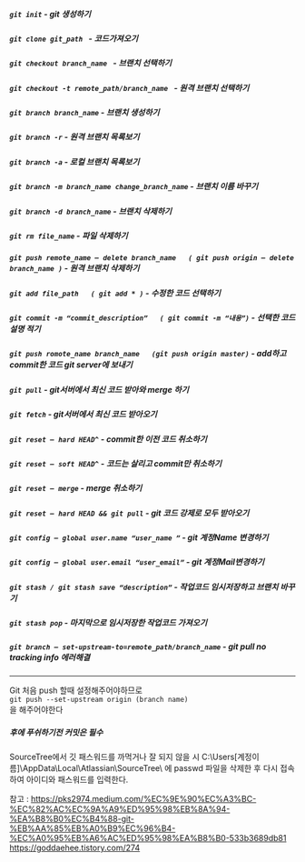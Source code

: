 
##### `git init`  -  git 생성하기     
   
##### `git clone git_path `  -  코드가져오기  
     
##### `git checkout branch_name `  -  브랜치 선택하기
   
##### `git checkout -t remote_path/branch_name `  -  원격 브랜치 선택하기  

##### `git branch branch_name` -  브랜치 생성하기     
   
##### `git branch -r`  -  원격 브랜치 목록보기  
    
##### `git branch -a`  -  로컬 브랜치 목록보기 
     
##### `git branch -m branch_name change_branch_name`  -   브랜치 이름 바꾸기     

##### `git branch -d branch_name`  -  브랜치 삭제하기     

##### `git rm file_name`  -  파일 삭제하기     
  
##### `git push remote_name — delete branch_name   ( git push origin — delete branch_name )` -  원격 브랜치 삭제하기   

##### `git add file_path   ( git add * )` -  수정한 코드 선택하기     
  
##### `git commit -m “commit_description”   ( git commit -m “내용”)` -  선택한 코드 설명 적기   

##### `git push romote_name branch_name   (git push origin master)` -  add하고 commit한 코드 git server에 보내기     
  
##### `git pull` -  git서버에서 최신 코드 받아와 merge 하기   

##### `git fetch` -  git서버에서 최신 코드 받아오기     

##### `git reset — hard HEAD^` -  commit한 이전 코드 취소하기     
  
##### `git reset — soft HEAD^` -  코드는 살리고 commit만 취소하기   

##### `git reset — merge` -  merge 취소하기     
   
##### `git reset — hard HEAD && git pull`  -  git 코드 강제로 모두 받아오기  

##### `git config — global user.name “user_name ”`  -  git 계정Name 변경하기     

##### `git config — global user.email “user_email”`  -  git 계정Mail변경하기     

##### `git stash / git stash save “description”`  -  작업코드 임시저장하고 브랜치 바꾸기     
  
##### `git stash pop`  -  마지막으로 임시저장한 작업코드 가져오기   
  
##### `git branch — set-upstream-to=remote_path/branch_name`  -  git pull no tracking info 에러해결   
     
         
***              
Git 처음 push 할때 설정해주어야하므로      
`git push --set-upstream origin (branch name)`     
을 해주어야한다

##### 후에 푸쉬하기전 커밋은 필수

SourceTree에서 깃 패스워드를 까먹거나 잘 되지 않을 시 C:\Users\[계정이름]\AppData\Local\Atlassian\SourceTree\ 에 passwd 파일을 삭제한 후 다시 접속하여 아이디와 패스워드를 입력한다.      

참고 : https://pks2974.medium.com/%EC%9E%90%EC%A3%BC-%EC%82%AC%EC%9A%A9%ED%95%98%EB%8A%94-%EA%B8%B0%EC%B4%88-git-%EB%AA%85%EB%A0%B9%EC%96%B4-%EC%A0%95%EB%A6%AC%ED%95%98%EA%B8%B0-533b3689db81
https://goddaehee.tistory.com/274
